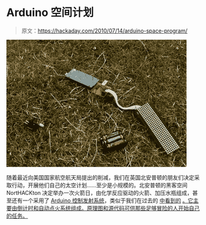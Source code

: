 # Arduino 空间计划

> 原文：<https://hackaday.com/2010/07/14/arduino-space-program/>

![](img/ac33f31becd670cbf72151299eff2cfa.png "4761448175_c05cef7991_b")

随着最近向美国国家航空航天局提出的削减，我们在英国北安普顿的朋友们决定采取行动，开展他们自己的太空计划……至少是小规模的。北安普顿的黑客空间 NortHACKton 决定举办一次火箭日，由化学反应驱动的火箭、加压水瓶组成，甚至还有一个采用了 [Arduino 控制发射系统](http://northackton.stdin.co.uk/blog/2010/07/arduino-rocket-launcher/)，类似于我们在过去的 [中](http://hackaday.com/2008/03/24/wireless-fireworks-controller/)[看到的](http://hackaday.com/2008/11/15/microcontroller-fireworks-launcher/) [。它主要由倒计时和自动点火系统组成。原理图和源代码可供那些足够冒险的人开始自己的任务。](http://hackaday.com/2008/10/14/microcontroller-powered-missile-launch-controller/)